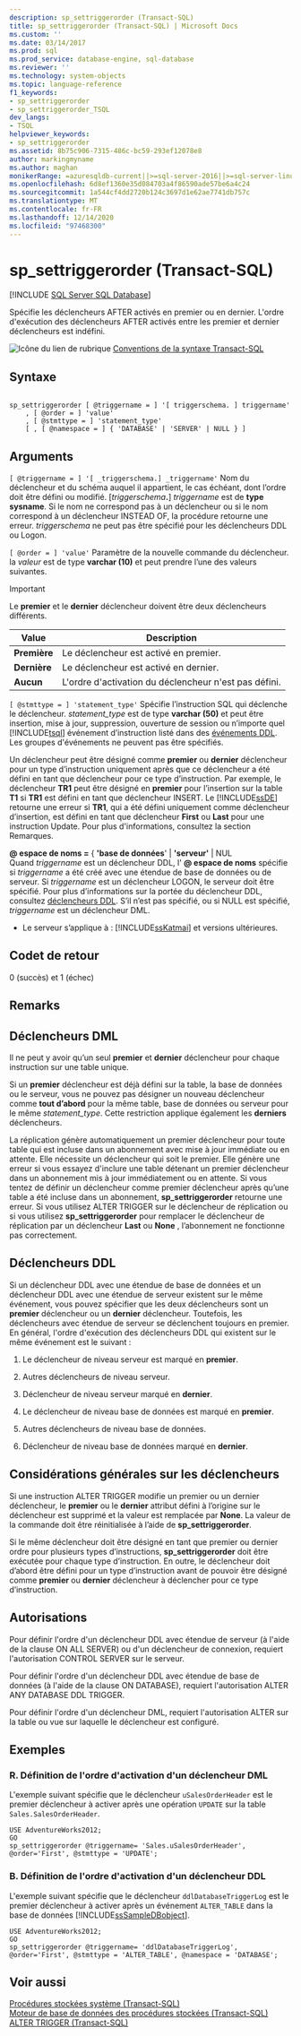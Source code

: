 ```yaml
---
description: sp_settriggerorder (Transact-SQL)
title: sp_settriggerorder (Transact-SQL) | Microsoft Docs
ms.custom: ''
ms.date: 03/14/2017
ms.prod: sql
ms.prod_service: database-engine, sql-database
ms.reviewer: ''
ms.technology: system-objects
ms.topic: language-reference
f1_keywords:
- sp_settriggerorder
- sp_settriggerorder_TSQL
dev_langs:
- TSQL
helpviewer_keywords:
- sp_settriggerorder
ms.assetid: 8b75c906-7315-486c-bc59-293ef12078e8
author: markingmyname
ms.author: maghan
monikerRange: =azuresqldb-current||>=sql-server-2016||>=sql-server-linux-2017||=azuresqldb-mi-current
ms.openlocfilehash: 6d8ef1360e35d084703a4f86590ade57be6a4c24
ms.sourcegitcommit: 1a544cf4dd2720b124c3697d1e62ae7741db757c
ms.translationtype: MT
ms.contentlocale: fr-FR
ms.lasthandoff: 12/14/2020
ms.locfileid: "97468300"
---
```

# <a name="sp_settriggerorder-transact-sql"></a>sp_settriggerorder (Transact-SQL)
[!INCLUDE [SQL Server SQL Database](../../includes/applies-to-version/sql-asdb.md)]

  Spécifie les déclencheurs AFTER activés en premier ou en dernier. L'ordre d'exécution des déclencheurs AFTER activés entre les premier et dernier déclencheurs est indéfini.  
  
 ![Icône du lien de rubrique](../../database-engine/configure-windows/media/topic-link.gif "Icône du lien de rubrique") [Conventions de la syntaxe Transact-SQL](../../t-sql/language-elements/transact-sql-syntax-conventions-transact-sql.md)  
  
## <a name="syntax"></a>Syntaxe  
  
```  
  
sp_settriggerorder [ @triggername = ] '[ triggerschema. ] triggername'   
    , [ @order = ] 'value'   
    , [ @stmttype = ] 'statement_type'   
    [ , [ @namespace = ] { 'DATABASE' | 'SERVER' | NULL } ]  
```  
  
## <a name="arguments"></a>Arguments  
`[ @triggername = ] '[ _triggerschema.] _triggername'` Nom du déclencheur et du schéma auquel il appartient, le cas échéant, dont l’ordre doit être défini ou modifié. [_triggerschema_**.**] *triggername* est de **type sysname**. Si le nom ne correspond pas à un déclencheur ou si le nom correspond à un déclencheur INSTEAD OF, la procédure retourne une erreur. *triggerschema* ne peut pas être spécifié pour les déclencheurs DDL ou Logon.  
  
`[ @order = ] 'value'` Paramètre de la nouvelle commande du déclencheur. la *valeur* est de type **varchar (10)** et peut prendre l’une des valeurs suivantes.  
  
> [!IMPORTANT]  
>  Le **premier** et le **dernier** déclencheur doivent être deux déclencheurs différents.  
  
|Value|Description|  
|-----------|-----------------|  
|**Première**|Le déclencheur est activé en premier.|  
|**Dernière**|Le déclencheur est activé en dernier.|  
|**Aucun**|L'ordre d'activation du déclencheur n'est pas défini.|  
  
`[ @stmttype = ] 'statement_type'` Spécifie l’instruction SQL qui déclenche le déclencheur. *statement_type* est de type **varchar (50)** et peut être insertion, mise à jour, suppression, ouverture de session ou n’importe quel [!INCLUDE[tsql](../../includes/tsql-md.md)] événement d’instruction listé dans des [événements DDL](../../relational-databases/triggers/ddl-events.md). Les groupes d'événements ne peuvent pas être spécifiés.  
  
 Un déclencheur peut être désigné comme **premier** ou **dernier** déclencheur pour un type d’instruction uniquement après que ce déclencheur a été défini en tant que déclencheur pour ce type d’instruction. Par exemple, le déclencheur **TR1** peut être désigné en **premier** pour l’insertion sur la table **T1** si **TR1** est défini en tant que déclencheur INSERT. Le [!INCLUDE[ssDE](../../includes/ssde-md.md)] retourne une erreur si **TR1**, qui a été défini uniquement comme déclencheur d’insertion, est défini en tant que déclencheur **First** ou **Last** pour une instruction Update. Pour plus d'informations, consultez la section Remarques.  
  
 **\@ espace de noms =** { **'base de données**'  |  **'serveur'** | NUL  
 Quand *triggername* est un déclencheur DDL, l' **\@ espace de noms** spécifie si *triggername* a été créé avec une étendue de base de données ou de serveur. Si *triggername* est un déclencheur LOGON, le serveur doit être spécifié. Pour plus d’informations sur la portée du déclencheur DDL, consultez [déclencheurs DDL](../../relational-databases/triggers/ddl-triggers.md). S’il n’est pas spécifié, ou si NULL est spécifié, *triggername* est un déclencheur DML.  
  
* Le serveur s’applique à : [!INCLUDE[ssKatmai](../../includes/sskatmai-md.md)] et versions ultérieures.
  
## <a name="return-code-values"></a>Codet de retour  
 0 (succès) et 1 (échec)  
  
## <a name="remarks"></a>Remarks  
  
## <a name="dml-triggers"></a>Déclencheurs DML  
 Il ne peut y avoir qu’un seul **premier** et **dernier** déclencheur pour chaque instruction sur une table unique.  
  
 Si un **premier** déclencheur est déjà défini sur la table, la base de données ou le serveur, vous ne pouvez pas désigner un nouveau déclencheur comme **tout d’abord** pour la même table, base de données ou serveur pour le même *statement_type*. Cette restriction applique également les **derniers** déclencheurs.  
  
 La réplication génère automatiquement un premier déclencheur pour toute table qui est incluse dans un abonnement avec mise à jour immédiate ou en attente. Elle nécessite un déclencheur qui soit le premier. Elle génère une erreur si vous essayez d'inclure une table détenant un premier déclencheur dans un abonnement mis à jour immédiatement ou en attente. Si vous tentez de définir un déclencheur comme premier déclencheur après qu’une table a été incluse dans un abonnement, **sp_settriggerorder** retourne une erreur. Si vous utilisez ALTER TRIGGER sur le déclencheur de réplication ou si vous utilisez **sp_settriggerorder** pour remplacer le déclencheur de réplication par un déclencheur **Last** ou **None** , l’abonnement ne fonctionne pas correctement.  
  
## <a name="ddl-triggers"></a>Déclencheurs DDL  
 Si un déclencheur DDL avec une étendue de base de données et un déclencheur DDL avec une étendue de serveur existent sur le même événement, vous pouvez spécifier que les deux déclencheurs sont un **premier** déclencheur ou un **dernier** déclencheur. Toutefois, les déclencheurs avec étendue de serveur se déclenchent toujours en premier. En général, l'ordre d'exécution des déclencheurs DDL qui existent sur le même événement est le suivant :  
  
1.  Le déclencheur de niveau serveur est marqué en **premier**.  
  
2.  Autres déclencheurs de niveau serveur.  
  
3.  Déclencheur de niveau serveur marqué en **dernier**.  
  
4.  Le déclencheur de niveau base de données est marqué en **premier**.  
  
5.  Autres déclencheurs de niveau base de données.  
  
6.  Déclencheur de niveau base de données marqué en **dernier**.  
  
## <a name="general-trigger-considerations"></a>Considérations générales sur les déclencheurs  
 Si une instruction ALTER TRIGGER modifie un premier ou un dernier déclencheur, le **premier** ou le **dernier** attribut défini à l’origine sur le déclencheur est supprimé et la valeur est remplacée par **None**. La valeur de la commande doit être réinitialisée à l’aide de **sp_settriggerorder**.  
  
 Si le même déclencheur doit être désigné en tant que premier ou dernier ordre pour plusieurs types d’instructions, **sp_settriggerorder** doit être exécutée pour chaque type d’instruction. En outre, le déclencheur doit d’abord être défini pour un type d’instruction avant de pouvoir être désigné comme **premier** ou **dernier** déclencheur à déclencher pour ce type d’instruction.  
  
## <a name="permissions"></a>Autorisations  
 Pour définir l'ordre d'un déclencheur DDL avec étendue de serveur (à l'aide de la clause ON ALL SERVER) ou d'un déclencheur de connexion, requiert l'autorisation CONTROL SERVER sur le serveur.  
  
 Pour définir l'ordre d'un déclencheur DDL avec étendue de base de données (à l'aide de la clause ON DATABASE), requiert l'autorisation ALTER ANY DATABASE DDL TRIGGER.  
  
 Pour définir l'ordre d'un déclencheur DML, requiert l'autorisation ALTER sur la table ou vue sur laquelle le déclencheur est configuré.  
  
## <a name="examples"></a>Exemples  
  
### <a name="a-setting-the-firing-order-for-a-dml-trigger"></a>R. Définition de l'ordre d'activation d'un déclencheur DML  
 L'exemple suivant spécifie que le déclencheur `uSalesOrderHeader` est le premier déclencheur à activer après une opération `UPDATE` sur la table `Sales.SalesOrderHeader`.  
  
```  
USE AdventureWorks2012;  
GO  
sp_settriggerorder @triggername= 'Sales.uSalesOrderHeader', @order='First', @stmttype = 'UPDATE';  
```  
  
### <a name="b-setting-the-firing-order-for-a-ddl-trigger"></a>B. Définition de l'ordre d'activation d'un déclencheur DDL  
 L'exemple suivant spécifie que le déclencheur `ddlDatabaseTriggerLog` est le premier déclencheur à activer après un événement `ALTER_TABLE` dans la base de données [!INCLUDE[ssSampleDBobject](../../includes/sssampledbobject-md.md)].  
  
```  
USE AdventureWorks2012;  
GO  
sp_settriggerorder @triggername= 'ddlDatabaseTriggerLog', @order='First', @stmttype = 'ALTER_TABLE', @namespace = 'DATABASE';  
```  
  
## <a name="see-also"></a>Voir aussi  
 [Procédures stockées système &#40;Transact-SQL&#41;](../../relational-databases/system-stored-procedures/system-stored-procedures-transact-sql.md)   
 [Moteur de base de données des procédures stockées &#40;Transact-SQL&#41;](../../relational-databases/system-stored-procedures/database-engine-stored-procedures-transact-sql.md)   
 [ALTER TRIGGER &#40;Transact-SQL&#41;](../../t-sql/statements/alter-trigger-transact-sql.md)  
  
  
